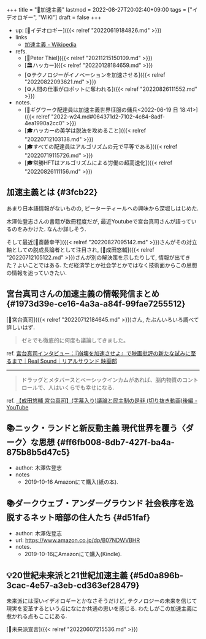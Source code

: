 +++
title = "📝加速主義"
lastmod = 2022-08-27T20:02:40+09:00
tags = ["イデオロギー", "WIKI"]
draft = false
+++

-   up: [🔖イデオロギー]({{< relref "20220619184826.md" >}})
-   links
    -   [加速主義 - Wikipedia](https://ja.wikipedia.org/wiki/%E5%8A%A0%E9%80%9F%E4%B8%BB%E7%BE%A9#:~:text=%E5%8A%A0%E9%80%9F%E4%B8%BB%E7%BE%A9%EF%BC%88%E3%81%8B%E3%81%9D%E3%81%8F%E3%81%97%E3%82%85,%E3%81%82%E3%82%8B%E3%81%A8%E3%81%84%E3%81%86%E8%80%83%E3%81%88%E3%81%A7%E3%81%82%E3%82%8B%E3%80%82)
-   refs.
    -   [👨Peter Thiel]({{< relref "20211215150109.md" >}})
    -   [🏛ハッカー]({{< relref "20220128184659.md" >}})
    -   [⚙テクノロジーがイノベーションを加速させる]({{< relref "20220822093621.md" >}})
    -   [⚙人間の仕事がロボットに奪われる]({{< relref "20220826111552.md" >}})
-   notes.
    -   [💭ギグワーク配達員は加速主義世界征服の傭兵<2022-06-19 日 18:41>]({{< relref "2022-w24.md#064371d2-7102-4c84-8adf-4ea1990a2cc0" >}})
    -   [🎓ハッカーの美学は脱法を攻めること]({{< relref "20220712103138.md" >}})
    -   [🎓すべての配達員はアルゴリズムの元で平等である]({{< relref "20220719115726.md" >}})
    -   [🎓常勝HFTはアルゴリズムによる労働の超高速化]({{< relref "20220826111156.md" >}})


## 加速主義とは {#3fcb22}

あまり日本語情報がないものの, ピーターティールへの興味から深堀しはじめた.

木澤佐登志さんの書籍が数冊程度だが, 最近Youtubeで宮台真司さんが語っているのをみかけた. なんか詳しそう.

そして最近[👨斎藤幸平]({{< relref "20220827095142.md" >}})さんがその対立軸としての脱成長論者として注目され, [👨成田悠輔]({{< relref "20220712105122.md" >}})さんが別の解決策を示したりして, 情報が出てきた？よいことではある. ただ経済学とか社会学とかではなく技術面からこの思想の情報を追っていきたい.


## 宮台真司さんの加速主義の情報発信まとめ {#1973d39e-ce16-4a3a-a84f-99fae7255512}

[👨宮台真司]({{< relref "20220712184645.md" >}})さん, たぶんいろいろ調べて詳しいはず.

> ゼミでも徹底的に何度も議論してきました。

ref. [宮台真司インタビュー：『崩壊を加速させよ』で映画批評の新たな試みに至るまで｜Real Sound｜リアルサウンド 映画部](https://realsound.jp/movie/2021/05/post-756745.html)

---

> ドラッグとメタバースとベーシックインカムがあれば、脳内物質のコントロールで、人はいくらでも幸せになる.

ref. [【成田悠輔 宮台真司】(字幕入り)議論と民主制の是非 (切り抜き動画)後編 - YouTube](https://www.youtube.com/watch?v=-VmZHZrmaDs)


## 📚ニック・ランドと新反動主義 現代世界を覆う〈ダーク〉な思想 {#ff6fb008-8db7-427f-ba4a-875b8b5d47c5}

-   author: 木澤佐登志
-   notes
    -   2019-10-16 Amazonにて購入(紙の本).


## 📚ダークウェブ・アンダーグラウンド 社会秩序を逸脱するネット暗部の住人たち {#d51faf}

-   author: 木澤佐登志
-   url: <https://www.amazon.co.jp/dp/B07NDWVBHR>
-   notes.
    -   2019-10-16にAmazonにて購入(Kindle).


## 💡20世紀未来派と21世紀加速主義 {#5d0a896b-3cac-4e57-a3eb-cd363ef28479}

未来派には深いイデオロギーとかなさそうだけど, テクノロジーの未来を信じて現実を変革するという点になにか共通の思いを感じる. わたしがこの加速主義に惹かれる点もここにある.

[📝未来派宣言]({{< relref "20220607215536.md" >}})
